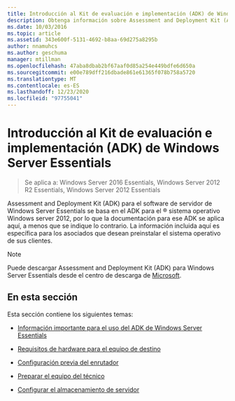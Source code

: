 ```yaml
---
title: Introducción al Kit de evaluación e implementación (ADK) de Windows Server Essentials
description: Obtenga información sobre Assessment and Deployment Kit (ADK) para el software de servidor de Windows Server Essentials.
ms.date: 10/03/2016
ms.topic: article
ms.assetid: 343e600f-5131-4692-b8aa-69d275a8295b
author: nnamuhcs
ms.author: geschuma
manager: mtillman
ms.openlocfilehash: 47aba8dbab2bf67aaf0d85a254e449bdfe6d650a
ms.sourcegitcommit: e00e789dff216dbade861e61365f078b758a5720
ms.translationtype: MT
ms.contentlocale: es-ES
ms.lasthandoff: 12/23/2020
ms.locfileid: "97755041"
---
```

# <a name="getting-started-with-the-windows-server-essentials-adk"></a>Introducción al Kit de evaluación e implementación (ADK) de Windows Server Essentials

>Se aplica a: Windows Server 2016 Essentials, Windows Server 2012 R2 Essentials, Windows Server 2012 Essentials

Assessment and Deployment Kit (ADK) para el software de servidor de Windows Server Essentials se basa en el ADK para el &reg; sistema operativo Windows server 2012, por lo que la documentación para ese ADK se aplica aquí, a menos que se indique lo contrario. La información incluida aquí es específica para los asociados que desean preinstalar el sistema operativo de sus clientes.

> [!NOTE]
>  Puede descargar Assessment and Deployment Kit (ADK) para Windows Server Essentials desde el centro de descarga de [Microsoft](https://www.microsoft.com/download/details.aspx?id=34866).

## <a name="in-this-section"></a>En esta sección
 Esta sección contiene los siguientes temas:


-   [Información importante para el uso del ADK de Windows Server Essentials](Important-Information-for-Using-the-Windows-Server-Essentials-ADK.md)

-   [Requisitos de hardware para el equipo de destino](Hardware-Requirements-for-the-Target-Computer.md)

-   [Configuración previa del enrutador](Preconfiguring-a-Router.md)

-   [Preparar el equipo del técnico](Prepare-the-Technician-Computer.md)

-   [Configurar el almacenamiento de servidor](Configure-Server-Storage.md)

